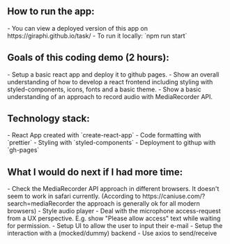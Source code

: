 <h2>How to run the app:</h2>
- You can view a deployed version of this app on https://giraphi.github.io/task/
- To run it locally: `npm run start`

<h2>Goals of this coding demo (2 hours):</h2>
- Setup a basic react app and deploy it to github pages.
- Show an overall understanding of how to develop a react frontend including styling with styled-components, icons, fonts and a basic theme.
- Show a basic understanding of an approach to record audio with MediaRecorder API.

<h2>Technology stack:</h2>
- React App created with `create-react-app`
- Code formatting with `prettier`
- Styling with `styled-components`
- Deployment to githup with `gh-pages`

<h2>What I would do next if I had more time:</h2>
- Check the MediaRecorder API approach in different browsers. It doesn't seem to work in safari currently. (According to https://caniuse.com/?search=mediaRecorder the approach is generally ok for all modern browsers)
- Style audio player
- Deal with the microphone access-request from a UX perspective. E.g. show "Please allow access" text while waiting for permission.
- Setup UI to allow the user to input their e-mail
- Setup the interaction with a (mocked/dummy) backend
- Use axios to send/receive
